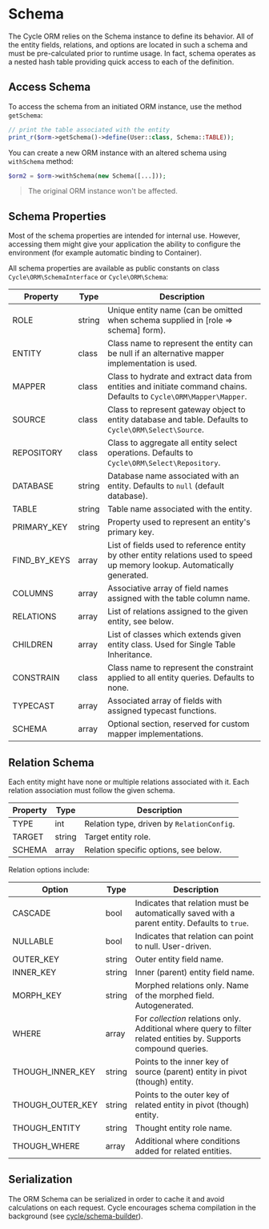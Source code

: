 # Schema
The Cycle ORM relies on the Schema instance to define its behavior. All of the entity fields, relations, and options are
located in such a schema and must be pre-calculated prior to runtime usage. In fact, schema operates as a nested hash table providing quick access to each of the definition.

## Access Schema
To access the schema from an initiated ORM instance, use the method `getSchema`:

```php
// print the table associated with the entity
print_r($orm->getSchema()->define(User::class, Schema::TABLE));
```

You can create a new ORM instance with an altered schema using `withSchema` method:

```php
$orm2 = $orm->withSchema(new Schema([...]));
```

> The original ORM instance won't be affected.

## Schema Properties
Most of the schema properties are intended for internal use. However, accessing them might give your application the ability to configure the environment (for example automatic binding to Container).

All schema properties are available as public constants on class `Cycle\ORM\SchemaInterface` or `Cycle\ORM\Schema`:

Property | Type   | Description
---      | ---    | ---
ROLE     | string | Unique entity name (can be omitted when schema supplied in [role => schema] form).
ENTITY   | class  | Class name to represent the entity can be null if an alternative mapper implementation is used.
MAPPER   | class  | Class to hydrate and extract data from entities and initiate command chains. Defaults to `Cycle\ORM\Mapper\Mapper`.
SOURCE    | class | Class to represent gateway object to entity database and table. Defaults to `Cycle\ORM\Select\Source`.
REPOSITORY | class | Class to aggregate all entity select operations. Defaults to `Cycle\ORM\Select\Repository`.
DATABASE   | string | Database name associated with an entity. Defaults to `null` (default database).
TABLE       | string | Table name associated with the entity.
PRIMARY_KEY | string | Property used to represent an entity's primary key.
FIND_BY_KEYS | array | List of fields used to reference entity by other entity relations used to speed up memory lookup. Automatically generated.
COLUMNS      | array | Associative array of field names assigned with the table column name.
RELATIONS    | array | List of relations assigned to the given entity, see below.
CHILDREN     | array | List of classes which extends given entity class. Used for Single Table Inheritance.
CONSTRAIN    | class | Class name to represent the constraint applied to all entity queries. Defaults to none.
TYPECAST     | array | Associated array of fields with assigned typecast functions.
SCHEMA       | array | Optional section, reserved for custom mapper implementations.

## Relation Schema
Each entity might have none or multiple relations associated with it. Each relation association must follow the given schema.

Property | Type   | Description
---      | ---    | ---
TYPE     | int    | Relation type, driven by `RelationConfig`.
TARGET   | string | Target entity role.
SCHEMA   | array  | Relation specific options, see below.

Relation options include:

Option | Type   | Description
---      | ---    | ---
CASCADE   | bool | Indicates that relation must be automatically saved with a parent entity. Defaults to `true`.
NULLABLE  | bool | Indicates that relation can point to null. User-driven.
OUTER_KEY | string | Outer entity field name.
INNER_KEY | string | Inner (parent) entity field name.
MORPH_KEY | string | Morphed relations only. Name of the morphed field. Autogenerated.
WHERE | array | For *collection* relations only. Additional where query to filter related entities by. Supports compound queries.
THOUGH_INNER_KEY | string | Points to the inner key of source (parent) entity in pivot (though) entity.
THOUGH_OUTER_KEY | string | Points to the outer key of related entity in pivot (though) entity.
THOUGH_ENTITY   | string | Thought entity role name.
THOUGH_WHERE   | array | Additional where conditions added for related entities.

## Serialization
The ORM Schema can be serialized in order to cache it and avoid calculations on each request. Cycle encourages schema compilation in
the background (see [cycle/schema-builder](https://github.com/cycle/schema-builder)).
